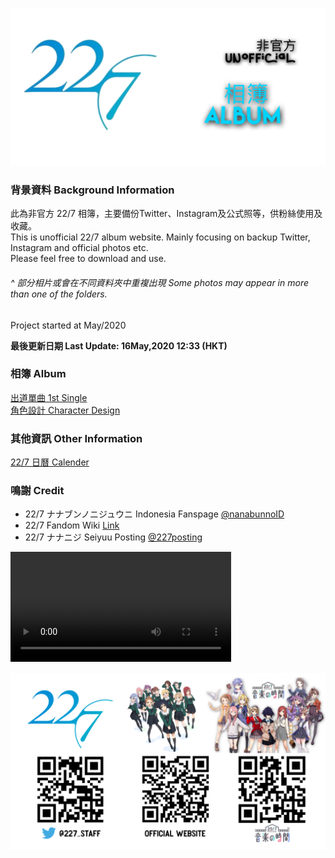 ![227Main](Img/227Main.png)
### 背景資料 Background Information
此為非官方 22/7 相簿，主要備份Twitter、Instagram及公式照等，供粉絲使用及收藏。  
This is unofficial 22/7 album website. Mainly focusing on backup Twitter, Instagram and official photos etc.  
Please feel free to download and use.  
###### _^ 部分相片或會在不同資料夾中重複出現 Some photos may appear in more than one of the folders._

Project started at May/2020  

**最後更新日期 Last Update: 16May,2020 12:33 (HKT)**
### 相簿 Album
[出道單曲 1st Single](Markdown/1st%20Single.html)<br>
[角色設計 Character Design](Markdown/CharacterDsegin.html)  
### 其他資訊 Other Information  
[22/7 日曆 Calender](Markdown/Calendar.md)  
### 鳴謝 Credit
- 22/7 ナナブンノニジュウニ Indonesia Fanspage [@nanabunnoID](https://www.facebook.com/pg/nanabunnoID/)
- 22/7 Fandom Wiki [Link](https://nanabunnonijyuuni.fandom.com/wiki/22/7_Wiki)
- 22/7 ナナニジ Seiyuu Posting [@227posting](https://www.facebook.com/227posting/)

<video width="70%" height="70%" controls>
  <source src="Vid/2ndSingle_May_Stayathome.mp4" type="video/mp4">
Your browser does not support the video tag.
</video>

![Promo](Img/Ending.PNG)
